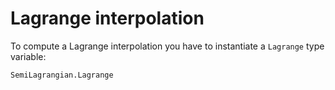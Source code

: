 # Lagrange interpolation


To compute a Lagrange interpolation you have to instantiate
a `Lagrange` type variable:

```@docs
SemiLagrangian.Lagrange
```
